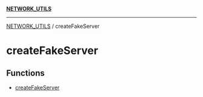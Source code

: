 [**NETWORK_UTILS**](../README.md)

***

[NETWORK_UTILS](../README.md) / createFakeServer

# createFakeServer

## Functions

- [createFakeServer](functions/createFakeServer.md)
